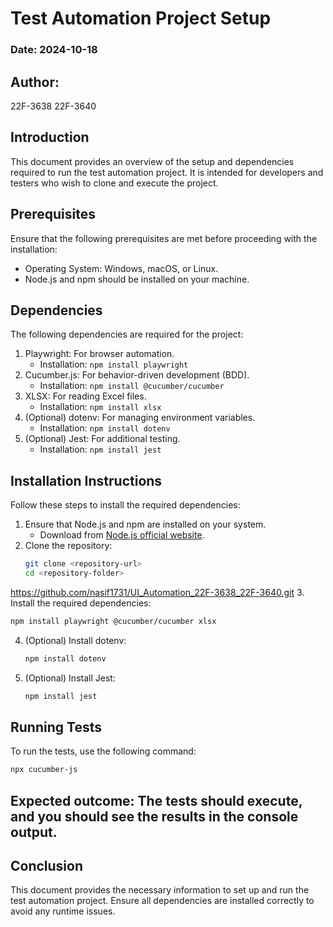 # Test Automation Project Setup
### Date: 2024-10-18
## Author: 
22F-3638
22F-3640
## Introduction
This document provides an overview of the setup and dependencies required to run the test automation project. It is intended for developers and testers who wish to clone and execute the project.
## Prerequisites
Ensure that the following prerequisites are met before proceeding with the installation:
- Operating System: Windows, macOS, or Linux.
- Node.js and npm should be installed on your machine.
## Dependencies
The following dependencies are required for the project:
1. Playwright: For browser automation.
   - Installation: `npm install playwright`
2. Cucumber.js: For behavior-driven development (BDD).
   - Installation: `npm install @cucumber/cucumber`
3. XLSX: For reading Excel files.
   - Installation: `npm install xlsx`
4. (Optional) dotenv: For managing environment variables.
   - Installation: `npm install dotenv`
5. (Optional) Jest: For additional testing.
   - Installation: `npm install jest`
## Installation Instructions
Follow these steps to install the required dependencies:
1. Ensure that Node.js and npm are installed on your system.
   - Download from [Node.js official website](https://nodejs.org/).
2. Clone the repository:
   ```bash
   git clone <repository-url>
   cd <repository-folder>
   ```
https://github.com/nasif1731/UI_Automation_22F-3638_22F-3640.git
3. Install the required dependencies:
   ```bash
   npm install playwright @cucumber/cucumber xlsx
   ```
4. (Optional) Install dotenv:
   ```bash
   npm install dotenv
   ```
5. (Optional) Install Jest:
   ```bash
   npm install jest
   ```
## Running Tests
To run the tests, use the following command:
```bash
npx cucumber-js
```
## Expected outcome: The tests should execute, and you should see the results in the console output.
## Conclusion
This document provides the necessary information to set up and run the test automation project. Ensure all dependencies are installed correctly to avoid any runtime issues.
